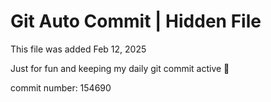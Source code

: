 # Git Auto Commit | Hidden File

This file was added Feb 12, 2025

Just for fun and keeping my daily git commit active 🤪

commit number: 154690
